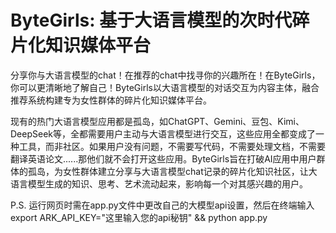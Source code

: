 # ByteGirls: 基于大语言模型的次时代碎片化知识媒体平台

分享你与大语言模型的chat！在推荐的chat中找寻你的兴趣所在！在ByteGirls，你可以更清晰地了解自己！ByteGirls以大语言模型的对话交互为内容主体，融合推荐系统构建专为女性群体的碎片化知识媒体平台。

现有的热门大语言模型应用都是孤岛，如ChatGPT、Gemini、豆包、Kimi、DeepSeek等，全都需要用户主动与大语言模型进行交互，这些应用全都变成了一种工具，而非社区。如果用户没有问题，不需要写代码，不需要处理文档，不需要翻译英语论文......那他们就不会打开这些应用。ByteGirls旨在打破AI应用中用户群体的孤岛，为女性群体建立分享与大语言模型chat记录的碎片化知识社区，让大语言模型生成的知识、思考、艺术流动起来，影响每一个对其感兴趣的用户。

P.S. 运行网页时需在app.py文件中更改自己的大模型api设置，然后在终端输入export ARK_API_KEY="这里输入您的api秘钥" && python app.py
